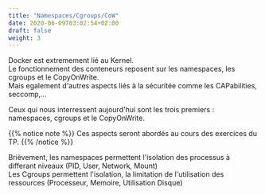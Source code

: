 ```yaml
---
title: "Namespaces/Cgroups/CoW"
date: 2020-06-09T03:02:54+02:00
draft: false
weight: 3
---
```


Docker est extremement lié au Kernel.  
Le fonctionnement des conteneurs reposent sur les namespaces, les cgroups et le CopyOnWrite.  
Mais egalement d'autres aspects liés à la sécuritée comme les CAPabilities, seccomp,...  

Ceux qui nous interressent aujourd'hui sont les trois premiers : namespaces, cgroups et le CopyOnWrite.

{{% notice note %}}
Ces aspects seront abordés au cours des exercices du TP.
{{% /notice %}}

Brièvement, les namespaces permettent l'isolation des processus à differant niveaux (PID, User, Network, Mount)  
Les Cgroups permettent l'isolation, la limitation de l'utilisation des ressources (Processeur, Memoire, Utilisation Disque)